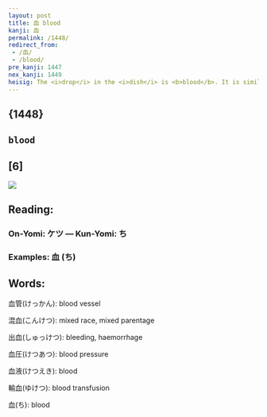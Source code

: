 ```yaml
---
layout: post
title: 血 blood
kanji: 血
permalink: /1448/
redirect_from:
 - /血/
 - /blood/
pre_kanji: 1447
nex_kanji: 1449
heisig: The <i>drop</i> in the <i>dish</i> is <b>blood</b>. It is similar to the <i>drop</i> we saw earlier on the <i>dagger</i> in the character for <i>blade</i> (Frame 88).
---
```


## {1448}

## `blood`

## [6]

<div class="stroke"><img src="E8A180.png" /></div>

## Reading:

### On-Yomi: ケツ &mdash; Kun-Yomi: ち

### Examples: 血 (ち)

## Words:

血管(けっかん): blood vessel

混血(こんけつ): mixed race, mixed parentage

出血(しゅっけつ): bleeding, haemorrhage

血圧(けつあつ): blood pressure

血液(けつえき): blood

輸血(ゆけつ): blood transfusion

血(ち): blood
